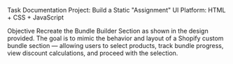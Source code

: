 Task Documentation
Project: Build a Static "Assignment" UI
Platform: HTML + CSS + JavaScript 

Objective
Recreate the Bundle Builder Section as shown in the design provided.
 The goal is to mimic the behavior and layout of a Shopify custom bundle section — allowing users to select products, track bundle progress, view discount calculations, and proceed with the selection.
